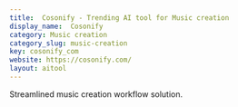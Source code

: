 ```yaml
---
title:  Cosonify - Trending AI tool for Music creation
display_name:  Cosonify
category: Music creation
category_slug: music-creation
key: cosonify_com
website: https://cosonify.com/
layout: aitool
---
```


Streamlined music creation workflow solution.
